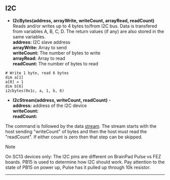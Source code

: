 ## I2C

- **I2cBytes(address, arrayWrite, writeCount, arrayRead, readCount)**  Reads and/or writes up to 4 bytes to/from I2C bus. Data is transfered from variables A, B, C, D. The return values (if any) are also stored in the same variables. <br>
**address:** I2C slave address<br>
**arrayWrite:** Array to send<br>
**writeCount:** The number of bytes to write<br>
**arrayRead:** Array to read<br>
**readCount:** The number of bytes to read

```basic
# Write 1 byte, read 6 bytes
dim a[1]
a[0] = 1
dim b[6]
i2cbytes(0x1c, a, 1, b, 6) 
```

- **I2cStream(address, writeCount, readCount)** -  <br>
**address:** address of the I2C device <br>
**writeCount:** <br>
**readCount:**

The command is followed by the data [stream](../streams.md). The stream starts with the host sending "writeCount" of bytes and then the host must read the "readCount". If either count is zero then that step can be skipped.


> [!NOTE] 
> On SC13 devices only: The I2C pins are different on BrainPad Pulse vs FEZ boards. PB15 is used to determine how I2C should work. Pay attention to the state of PB15 on power up, Pulse has it pulled up through 10k resistor.

---